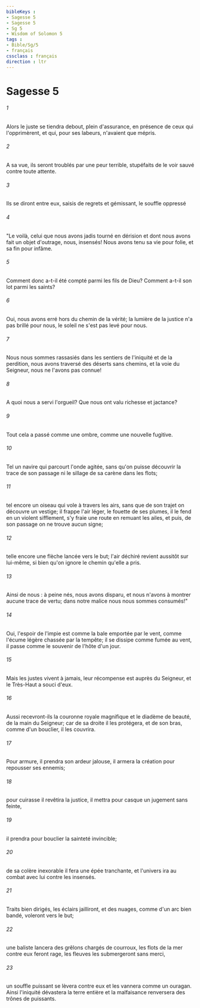 ```yaml
---
bibleKeys : 
- Sagesse 5
- Sagesse 5
- Sg 5
- Wisdom of Solomon 5
tags : 
- Bible/Sg/5
- français
cssclass : français
direction : ltr
---
```


# Sagesse 5

###### 1
Alors le juste se tiendra debout, plein d'assurance, en présence de ceux qui l'opprimèrent, et qui, pour ses labeurs, n'avaient que mépris.
###### 2
A sa vue, ils seront troublés par une peur terrible, stupéfaits de le voir sauvé contre toute attente.
###### 3
Ils se diront entre eux, saisis de regrets et gémissant, le souffle oppressé
###### 4
"Le voilà, celui que nous avons jadis tourné en dérision et dont nous avons fait un objet d'outrage, nous, insensés! Nous avons tenu sa vie pour folie, et sa fin pour infâme.
###### 5
Comment donc a-t-il été compté parmi les fils de Dieu? Comment a-t-il son lot parmi les saints?
###### 6
Oui, nous avons erré hors du chemin de la vérité; la lumière de la justice n'a pas brillé pour nous, le soleil ne s'est pas levé pour nous.
###### 7
Nous nous sommes rassasiés dans les sentiers de l'iniquité et de la perdition, nous avons traversé des déserts sans chemins, et la voie du Seigneur, nous ne l'avons pas connue!
###### 8
A quoi nous a servi l'orgueil? Que nous ont valu richesse et jactance?
###### 9
Tout cela a passé comme une ombre, comme une nouvelle fugitive.
###### 10
Tel un navire qui parcourt l'onde agitée, sans qu'on puisse découvrir la trace de son passage ni le sillage de sa carène dans les flots;
###### 11
tel encore un oiseau qui vole à travers les airs, sans que de son trajet on découvre un vestige; il frappe l'air léger, le fouette de ses plumes, il le fend en un violent sifflement, s'y fraie une route en remuant les ailes, et puis, de son passage on ne trouve aucun signe;
###### 12
telle encore une flèche lancée vers le but; l'air déchiré revient aussitôt sur lui-même, si bien qu'on ignore le chemin qu'elle a pris.
###### 13
Ainsi de nous : à peine nés, nous avons disparu, et nous n'avons à montrer aucune trace de vertu; dans notre malice nous nous sommes consumés!"
###### 14
Oui, l'espoir de l'impie est comme la bale emportée par le vent, comme l'écume légère chassée par la tempête; il se dissipe comme fumée au vent, il passe comme le souvenir de l'hôte d'un jour.
###### 15
Mais les justes vivent à jamais, leur récompense est auprès du Seigneur, et le Très-Haut a souci d'eux.
###### 16
Aussi recevront-ils la couronne royale magnifique et le diadème de beauté, de la main du Seigneur; car de sa droite il les protégera, et de son bras, comme d'un bouclier, il les couvrira.
###### 17
Pour armure, il prendra son ardeur jalouse, il armera la création pour repousser ses ennemis;
###### 18
pour cuirasse il revêtira la justice, il mettra pour casque un jugement sans feinte,
###### 19
il prendra pour bouclier la sainteté invincible;
###### 20
de sa colère inexorable il fera une épée tranchante, et l'univers ira au combat avec lui contre les insensés.
###### 21
Traits bien dirigés, les éclairs jailliront, et des nuages, comme d'un arc bien bandé, voleront vers le but;
###### 22
une baliste lancera des grêlons chargés de courroux, les flots de la mer contre eux feront rage, les fleuves les submergeront sans merci,
###### 23
un souffle puissant se lèvera contre eux et les vannera comme un ouragan. Ainsi l'iniquité dévastera la terre entière et la malfaisance renversera des trônes de puissants.
